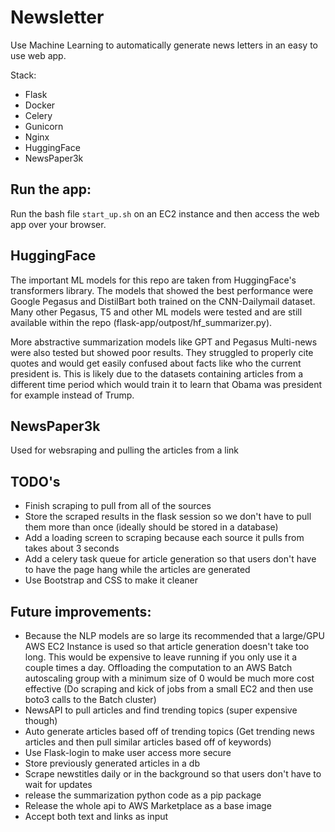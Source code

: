 # Newsletter

Use Machine Learning to automatically generate news letters in an easy to use web app.

Stack: 
- Flask
- Docker
- Celery
- Gunicorn
- Nginx
- HuggingFace
- NewsPaper3k

## Run the app:
Run the bash file `start_up.sh` on an EC2 instance and then access the web app over your browser.

## HuggingFace
The important ML models for this repo are taken from HuggingFace's transformers library.
The models that showed the best performance were Google Pegasus and DistilBart both trained on 
the CNN-Dailymail dataset. Many other Pegasus, T5 and other ML models were tested and are still 
available within the repo (flask-app/outpost/hf_summarizer.py). 

More abstractive summarization models like GPT and Pegasus Multi-news were also tested but showed
poor results. They struggled to properly cite quotes and would get easily confused about facts like
who the current president is. This is likely due to the datasets containing articles from a different
time period which would train it to learn that Obama was president for example instead of Trump.

## NewsPaper3k
Used for websraping and pulling the articles from a link


## TODO's
- Finish scraping to pull from all of the sources
- Store the scraped results in the flask session so we don't have to pull them more than once (ideally should be stored in a database)
- Add a loading screen to scraping because each source it pulls from takes about 3 seconds
- Add a celery task queue for article generation so that users don't have to have the page hang while the articles are generated
- Use Bootstrap and CSS to make it cleaner


## Future improvements:
- Because the NLP models are so large its recommended that a large/GPU AWS EC2 Instance is used
so that article generation doesn't take too long. This would be expensive to leave running if you
only use it a couple times a day. Offloading the computation to an AWS Batch autoscaling group with 
a minimum size of 0 would be much more cost effective (Do scraping and kick of jobs from a small
EC2 and then use boto3 calls to the Batch cluster)
- NewsAPI to pull articles and find trending topics (super expensive though)
- Auto generate articles based off of trending topics (Get trending news articles and then pull 
similar articles based off of keywords)
- Use Flask-login to make user access more secure
- Store previously generated articles in a db
- Scrape newstitles daily or in the background so that users don't have to wait for updates
- release the summarization python code as a pip package
- Release the whole api to AWS Marketplace as a base image
- Accept both text and links as input


